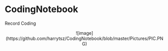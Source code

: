 # CodingNotebook

Record Coding

<div align=center> ![image](https://github.com/harrytsz/CodingNotebook/blob/master/Pictures/PIC.PNG) </div>
